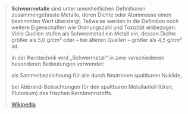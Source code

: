 > **Schwermetalle** sind unter uneinheitlichen Definitionen zusammengefasste Metalle, deren Dichte oder Atommasse einen bestimmten Wert übersteigt. Teilweise werden in die Definition noch weitere Eigenschaften wie Ordnungszahl und Toxizität einbezogen. Viele Quellen stufen als Schwermetall ein Metall ein, dessen Dichte größer als 5,0 g/cm³ oder – bei älteren Quellen – größer als 4,5 g/cm³ ist.
>
> In der Kerntechnik wird „Schwermetall“ in zwei verschiedenen besonderen Bedeutungen verwendet:
>
> 
>
> als Sammelbezeichnung für alle durch Neutronen spaltbaren Nuklide,
>
> bei Abbrand-Betrachtungen für den spaltbaren Metallanteil (Uran, Plutonium) des frischen Kernbrennstoffs.
>
> [Wikipedia](https://de.wikipedia.org/wiki/Schwermetalle)